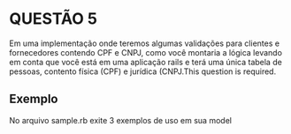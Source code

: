 # QUESTÃO 5

Em uma implementação onde teremos algumas validações para clientes e fornecedores contendo CPF e CNPJ, como você
montaria a lógica levando em conta que você está em uma aplicação rails e terá uma única tabela de pessoas, contento
física (CPF) e jurídica (CNPJ.This question is required.

## Exemplo
No arquivo sample.rb exite 3 exemplos de uso em sua model

